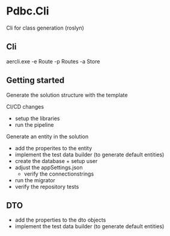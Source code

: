 # Pdbc.Cli

Cli for class generation (roslyn)

## Cli

aercli.exe -e Route -p Routes -a Store

## Getting started

Generate the solution structure with the template

CI/CD changes
- setup the libraries 
- run the pipeline

Generate an entity in the solution
 - add the properites to the entity
 - implement the test data builder (to generate default entities)
 - create the database + setup user
 - adjust the appSettings.json   
   - verify the connectionstrings 
 - run the migrator
 - verify the repository tests


DTO 
 - 
 - add the properties to the dto objects
 - implement the test data builder (to generate default entities)


